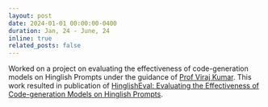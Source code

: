 ```yaml
---
layout: post
date: 2024-01-01 00:00:00-0400
duration: Jan, 24 - June, 24
inline: true
related_posts: false
---
```


Worked on a project on evaluating the effectiveness of
code-generation models on Hinglish Prompts under the guidance of  <a href = "https://eecs.iisc.ac.in/people/prof-viraj-kumar/">Prof Viraj Kumar</a>. This work resulted in publication of <a href="https://link.springer.com/chapter/10.1007/978-3-031-84391-4_2">HinglishEval: Evaluating the Effectiveness of
Code-generation Models on Hinglish Prompts</a>. 